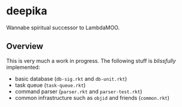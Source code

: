 # deepika
Wannabe spiritual successor to LambdaMOO.

## Overview
This is very much a work in progress. The following stuff is *blissfully* implemented:

* basic database (`db-sig.rkt` and `db-unit.rkt`)
* task queue (`task-queue.rkt`)
* command parser (`parser.rkt` and `parser-test.rkt`)
* common infrastructure such as `objid` and friends (`common.rkt`)
